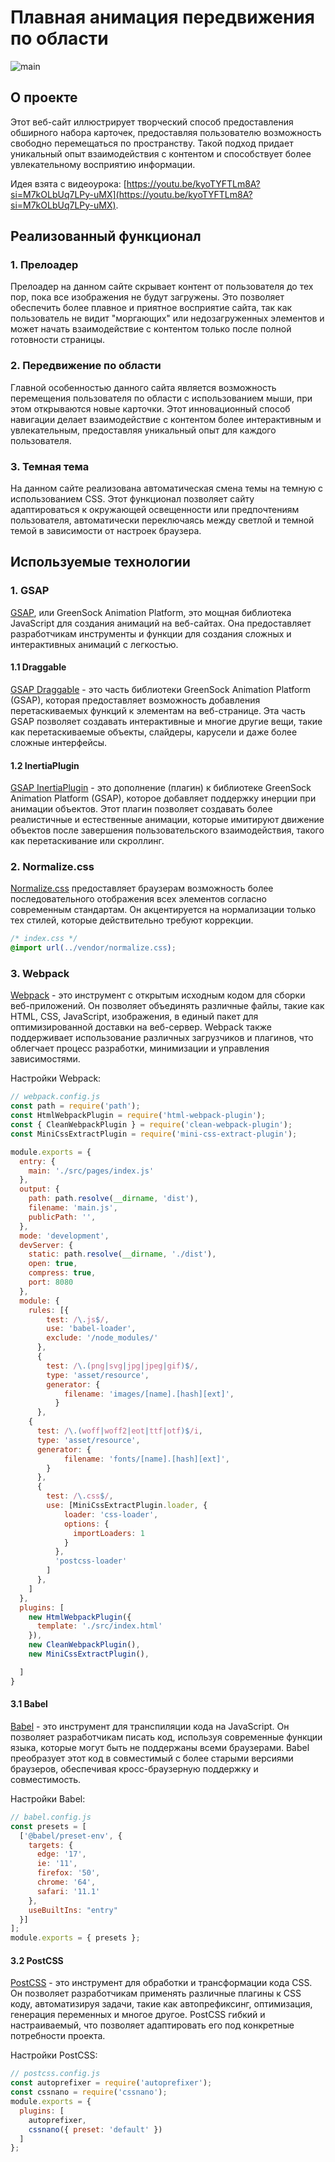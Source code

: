 # Плавная анимация передвижения по области

![main](https://github.com/NotACat1/Smooth-animation-of-movement-in-the-area/assets/113008873/c1f1e5d2-a955-4eec-815a-b321b4e38af3)

## О проекте

Этот веб-сайт иллюстрирует творческий способ предоставления обширного набора карточек, предоставляя пользователю возможность свободно перемещаться по пространству. Такой подход придает уникальный опыт взаимодействия с контентом и способствует более увлекательному восприятию информации.

Идея взята с видеоурока: [https://youtu.be/kyoTYFTLm8A?si=M7kOLbUq7LPy-uMX](https://youtu.be/kyoTYFTLm8A?si=M7kOLbUq7LPy-uMX).

## Реализованный функционал

### 1. Прелоадер

Прелоадер на данном сайте скрывает контент от пользователя до тех пор, пока все изображения не будут загружены. Это позволяет обеспечить более плавное и приятное восприятие сайта, так как пользователь не видит "моргающих" или недозагруженных элементов и может начать взаимодействие с контентом только после полной готовности страницы.

### 2. Передвижение по области

Главной особенностью данного сайта является возможность перемещения пользователя по области с использованием мыши, при этом открываются новые карточки. Этот инновационный способ навигации делает взаимодействие с контентом более интерактивным и увлекательным, предоставляя уникальный опыт для каждого пользователя.

### 3. Темная тема

На данном сайте реализована автоматическая смена темы на темную с использованием CSS. Этот функционал позволяет сайту адаптироваться к окружающей освещенности или предпочтениям пользователя, автоматически переключаясь между светлой и темной темой в зависимости от настроек браузера.

## Используемые технологии

### 1. GSAP

[GSAP](https://greensock.com/gsap/), или GreenSock Animation Platform, это мощная библиотека JavaScript для создания анимаций на веб-сайтах. Она предоставляет разработчикам инструменты и функции для создания сложных и интерактивных анимаций с легкостью.

#### 1.1 Draggable

[GSAP Draggable](https://greensock.com/draggable/) - это часть библиотеки GreenSock Animation Platform (GSAP), которая предоставляет возможность добавления перетаскиваемых функций к элементам на веб-странице. Эта часть GSAP позволяет создавать интерактивные и многие другие вещи, такие как перетаскиваемые объекты, слайдеры, карусели и даже более сложные интерфейсы.

#### 1.2 InertiaPlugin

[GSAP InertiaPlugin](https://greensock.com/gsap/) - это дополнение (плагин) к библиотеке GreenSock Animation Platform (GSAP), которое добавляет поддержку инерции при анимации объектов. Этот плагин позволяет создавать более реалистичные и естественные анимации, которые имитируют движение объектов после завершения пользовательского взаимодействия, такого как перетаскивание или скроллинг.

### 2. Normalize.css

[Normalize.css](https://necolas.github.io/normalize.css/) предоставляет браузерам возможность более последовательного отображения всех элементов согласно современным стандартам. Он акцентируется на нормализации только тех стилей, которые действительно требуют коррекции.

```css
/* index.css */
@import url(../vendor/normalize.css);
```

### 3. Webpack

[Webpack](https://webpack.js.org/) - это инструмент с открытым исходным кодом для сборки веб-приложений. Он позволяет объединять различные файлы, такие как HTML, CSS, JavaScript, изображения, в единый пакет для оптимизированной доставки на веб-сервер. Webpack также поддерживает использование различных загрузчиков и плагинов, что облегчает процесс разработки, минимизации и управления зависимостями.

Настройки Webpack:

```js
// webpack.config.js
const path = require('path');
const HtmlWebpackPlugin = require('html-webpack-plugin');
const { CleanWebpackPlugin } = require('clean-webpack-plugin');
const MiniCssExtractPlugin = require('mini-css-extract-plugin');

module.exports = {
  entry: {
    main: './src/pages/index.js'
  },
  output: {
    path: path.resolve(__dirname, 'dist'),
    filename: 'main.js',
    publicPath: '',
  },
  mode: 'development',
  devServer: {
    static: path.resolve(__dirname, './dist'),
    open: true,
    compress: true,
    port: 8080
  },
  module: {
    rules: [{
        test: /\.js$/,
        use: 'babel-loader',
        exclude: '/node_modules/'
      },
      {
        test: /\.(png|svg|jpg|jpeg|gif)$/,
        type: 'asset/resource',
        generator: {
            filename: 'images/[name].[hash][ext]',
          }
      },
    {
      test: /\.(woff|woff2|eot|ttf|otf)$/i,
      type: 'asset/resource',
      generator: {
            filename: 'fonts/[name].[hash][ext]',
        }
      },
      {
        test: /\.css$/,
        use: [MiniCssExtractPlugin.loader, {
            loader: 'css-loader',
            options: {
              importLoaders: 1
            }
          },
          'postcss-loader'
        ]
      },
    ]
  },
  plugins: [
    new HtmlWebpackPlugin({
      template: './src/index.html'
    }),
    new CleanWebpackPlugin(),
    new MiniCssExtractPlugin(),

  ]
}
```

#### 3.1 Babel

[Babel](https://babeljs.io/) - это инструмент для транспиляции кода на JavaScript. Он позволяет разработчикам писать код, используя современные функции языка, которые могут быть не поддержаны всеми браузерами. Babel преобразует этот код в совместимый с более старыми версиями браузеров, обеспечивая кросс-браузерную поддержку и совместимость.

Настройки Babel:

```js
// babel.config.js
const presets = [
  ['@babel/preset-env', {
    targets: {
      edge: '17',
      ie: '11',
      firefox: '50',
      chrome: '64',
      safari: '11.1'
    },
    useBuiltIns: "entry"
  }]
];
module.exports = { presets };
```

#### 3.2 PostCSS

[PostCSS](https://postcss.org/) - это инструмент для обработки и трансформации кода CSS. Он позволяет разработчикам применять различные плагины к CSS коду, автоматизируя задачи, такие как автопрефиксинг, оптимизация, генерация переменных и многое другое. PostCSS гибкий и настраиваемый, что позволяет адаптировать его под конкретные потребности проекта.

Настройки PostCSS:

```js
// postcss.config.js
const autoprefixer = require('autoprefixer');
const cssnano = require('cssnano');
module.exports = {
  plugins: [
    autoprefixer,
    cssnano({ preset: 'default' })
  ]
};
```
